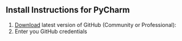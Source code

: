 
## Install Instructions for PyCharm


1. [Download](https://www.jetbrains.com/pycharm/download/#section=mac) latest version of GitHub (Community or Professional): 
2. Enter you GitHub credentials 